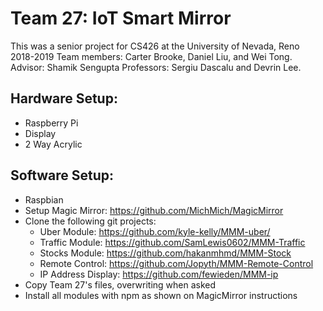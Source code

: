 # Team 27: IoT Smart Mirror
This was a senior project for CS426 at the University of Nevada, Reno 2018-2019
Team members: Carter Brooke, Daniel Liu, and Wei Tong.
Advisor: Shamik Sengupta
Professors: Sergiu Dascalu and Devrin Lee.

## Hardware Setup:
- Raspberry Pi
- Display
- 2 Way Acrylic

## Software Setup:
- Raspbian
- Setup Magic Mirror: https://github.com/MichMich/MagicMirror
- Clone the following git projects:
	- Uber Module: https://github.com/kyle-kelly/MMM-uber/
	- Traffic Module: https://github.com/SamLewis0602/MMM-Traffic
	- Stocks Module: https://github.com/hakanmhmd/MMM-Stock
	- Remote Control: https://github.com/Jopyth/MMM-Remote-Control
	- IP Address Display: https://github.com/fewieden/MMM-ip
- Copy Team 27's files, overwriting when asked
- Install all modules with npm as shown on MagicMirror instructions
